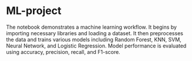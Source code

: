 # ML-project
The notebook demonstrates a machine learning workflow. It begins by importing necessary libraries and loading a dataset. It then preprocesses the data and trains various models including Random Forest, KNN, SVM, Neural Network, and Logistic Regression. Model performance is evaluated using accuracy, precision, recall, and F1-score.
